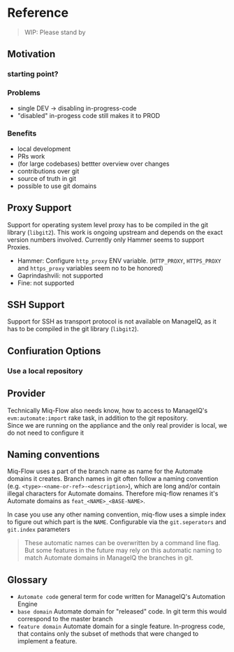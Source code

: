 # Reference
> WIP: Please stand by

## Motivation
### starting point?

### Problems
* single DEV -> disabling in-progress-code
* "disabled" in-progess code still makes it to PROD

### Benefits
* local development
* PRs work
* (for large codebases) bettter overview over changes
* contributions over git
* source of truth in git
* possible to use git domains


## Proxy Support
Support for operating system level proxy has to be compiled in the git library (`libgit2`). This work is ongoing upstream and depends on the exact version numbers involved. Currently only Hammer seems to support Proxies.
* Hammer: Configure `http_proxy` ENV variable. (`HTTP_PROXY`, `HTTPS_PROXY` and `https_proxy` variables seem no to be honored)
* Gaprindashvili: not supported
* Fine: not supported

## SSH Support
Support for SSH as transport protocol is not available on ManageIQ, as it has to be compiled in the git library (`libgit2`).

## Confiuration Options
### Use a local repository

## Provider
Technically Miq-Flow also needs know, how to access to ManageIQ's `evm:automate:import` rake task, in addition to the git repository.  
Since we are running on the appliance and the only real provider is local, we do not need to configure it

## Naming conventions
Miq-Flow uses a part of the branch name as name for the Automate domains it creates. Branch names in git often follow a naming convention (e.g. `<type>-<name-or-ref>-<description>`), which are long and/or contain illegal characters for Automate domains. Therefore miq-flow renames it's Automate domains as `feat_<NAME>_<BASE-NAME>`. 

In case you use any other naming convention, miq-flow uses a simple index to figure out which part is the `NAME`. Configurable via the `git.seperators` and `git.index` parameters 

> These automatic names can be overwritten by a command line flag. But some features in the future may rely on this automatic naming to match Automate domains in ManageIQ the branches in git.

## Glossary
* `Automate code` general term for code written for ManageIQ's Automation Engine
* `base domain` Automate domain for "released" code. In git term this would correspond to the master branch
* `feature domain` Automate domain for a single feature. In-progress code, that contains only the subset of methods that were changed to implement a feature.
  
